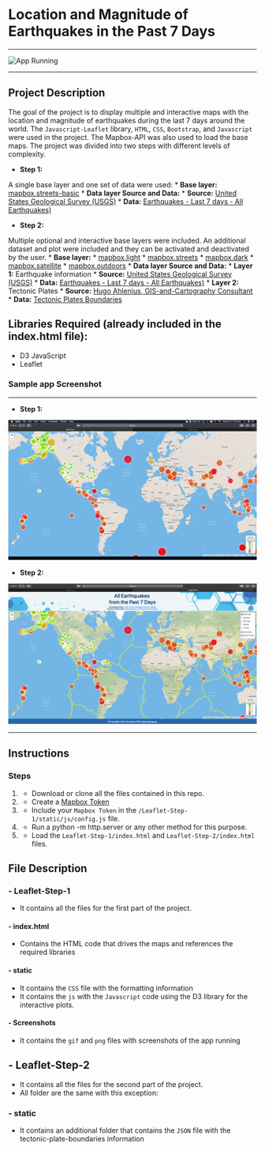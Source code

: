# Location and Magnitude of Earthquakes in the Past 7 Days

<hr>

![App Running](Screenshots/step-2.gif "App Running")

<hr>


## Project Description

The goal of the project is to display multiple and interactive maps with the location and magnitude of earthquakes during the last 7 days around the world. The `Javascript-Leaflet` library, `HTML`, `CSS`, `Bootstrap`, and `Javascript` were used in the project. The Mapbox-API was also used to load the base maps. The project was divided into two steps with different levels of complexity.

- **Step 1:**

A single base layer and one set of data were used:
    * **Base layer:** [mapbox.streets-basic](https://docs.mapbox.com/api/maps/#raster-tiles)
    * **Data layer Source and Data:** 
        * **Source:** [United States Geological Survey (USGS)](https://earthquake.usgs.gov/earthquakes/feed/v1.0/geojson.php)
        * **Data:** [Earthquakes - Last 7 days - All Earthquakes)](https://earthquake.usgs.gov/earthquakes/feed/v1.0/summary/all_week.geojson)

- **Step 2:**

Multiple optional and interactive base layers were included. An additional dataset and plot were included and they can be activated and deactivated by the user.
    * **Base layer:** 
        * [mapbox.light](https://docs.mapbox.com/api/maps) 
        * [mapbox.streets](https://docs.mapbox.com/api/maps)
        * [mapbox.dark](https://docs.mapbox.com/api/maps)
        * [mapbox.satellite](https://docs.mapbox.com/api/maps)
        * [mapbox.outdoors](https://docs.mapbox.com/api/maps)
    * **Data layer Source and Data:** 
        * **Layer 1:** Earthquake information
            * **Source:** [United States Geological Survey (USGS)](https://earthquake.usgs.gov/earthquakes/feed/v1.0/geojson.php)
            * **Data:** [Earthquakes - Last 7 days - All Earthquakes)](https://earthquake.usgs.gov/earthquakes/feed/v1.0/summary/all_week.geojson)
        * **Layer 2:** Tectonic Plates
            * **Source:** [Hugo Ahlenius, GIS-and-Cartography Consultant](https://github.com/fraxen/tectonicplates)
            * **Data:** [Tectonic Plates Boundaries](https://raw.githubusercontent.com/fraxen/tectonicplates/master/GeoJSON/PB2002_boundaries.json)

## Libraries Required (already included in the index.html file):

- D3 JavaScript
- Leaflet

### Sample app Screenshot

<hr> 

- **Step 1:**

![Screenshot](Screenshots/step-1.png "Screenshot")

- **Step 2:**

![Screenshot](Screenshots/step-2.png "Screenshot")

<hr>

## Instructions

### Steps

1. - Download or clone all the files contained in this repo.
2. - Create a [Mapbox Token](https://account.mapbox.com/auth/signup/)
3. - Include your `Mapbox Token` in the `/Leaflet-Step-1/static/js/config.js` file.
4. - Run a python -m http.server or any other method for this purpose.
5. - Load the `Leaflet-Step-1/index.html` and `Leaflet-Step-2/index.html` files.

## File Description

### - Leaflet-Step-1

- It contains all the files for the first part of the project.

#### - index.html

- Contains the HTML code that drives the maps and references the required libraries

#### - static

- It contains the `CSS` file with the formatting information
- It contains the `js` with the `Javascript` code using the D3 library for the interactive plots.

#### - Screenshots

- It contains the `gif` and `png` files with screenshots of the app running

## - Leaflet-Step-2

- It contains all the files for the second part of the project.
- All folder are the same with this exception:

### - static

- It contains an additional folder that contains the `JSON` file with the tectonic-plate-boundaries information
